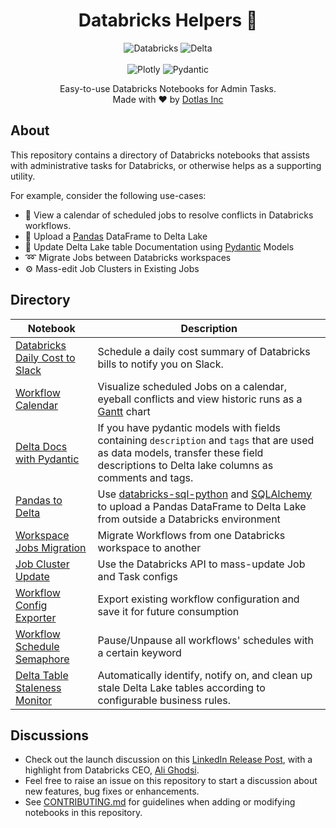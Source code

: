 <h1 align="center">Databricks Helpers 🧱</h1>

<p align="center">
    <img alt="Databricks" src="https://img.shields.io/badge/Databricks-FF3621.svg?style=for-the-badge&logo=Databricks&logoColor=white" />
    <img alt="Delta" src="https://img.shields.io/badge/Delta-003366.svg?style=for-the-badge&logo=Delta&logoColor=white" />
    <br><br>
    <img alt="Plotly" src="https://img.shields.io/badge/Plotly-3F4F75.svg?style=for-the-badge&logo=Plotly&logoColor=white" />
    <img alt="Pydantic" src="https://img.shields.io/badge/Pydantic-E92063.svg?style=for-the-badge&logo=Pydantic&logoColor=white" />
</p>

<p align="center">
    Easy-to-use Databricks Notebooks for Admin Tasks.
    <br>Made with ❤️ by <a href="https://www.dotlas.com">Dotlas Inc</a>
</p>

## About

This repository contains a directory of Databricks notebooks that assists with administrative tasks for Databricks, or otherwise helps as a supporting utility.

For example, consider the following use-cases:

* 📆 View a calendar of scheduled jobs to resolve conflicts in Databricks workflows.
* 🐼 Upload a [Pandas](https://pypi.org/project/pandas) DataFrame to Delta Lake
* 📑 Update Delta Lake table Documentation using [Pydantic](https://docs.pydantic.dev/latest/) Models
* ➿ Migrate Jobs between Databricks workspaces
* ⚙️ Mass-edit Job Clusters in Existing Jobs

## Directory

| Notebook | Description |
| --- | --- |
| [Databricks Daily Cost to Slack](./notebooks/databricks_daily_cost_slack) | Schedule a daily cost summary of Databricks bills to notify you on Slack. |
| [Workflow Calendar](./notebooks/workflow_calendar/README.md) | Visualize scheduled Jobs on a calendar, eyeball conflicts and view historic runs as a [Gantt](https://en.wikipedia.org/wiki/Gantt_chart) chart |
| [Delta Docs with Pydantic](./notebooks/delta_docs_pydantic/README.md) | If you have pydantic models with fields containing `description` and `tags` that are used as data models, transfer these field descriptions to Delta lake columns as comments and tags. |
| [Pandas to Delta](./notebooks/pandas_delta/README.md) | Use [databricks-sql-python](https://github.com/databricks/databricks-sql-python/) and [SQLAlchemy](https://pypi.org/project/sqlalchemy/) to upload a Pandas DataFrame to Delta Lake from outside a Databricks environment |
| [Workspace Jobs Migration](./notebooks/migrate_workspace/README.md) | Migrate Workflows from one Databricks workspace to another |
| [Job Cluster Update](./notebooks/update_job_cluster/README.md) | Use the Databricks API to mass-update Job and Task configs |
| [Workflow Config Exporter](./notebooks/workflow_config_exporter/README.md) | Export existing workflow configuration and save it for future consumption |
| [Workflow Schedule Semaphore](./notebooks/databricks_workflow_semaphore/README.md) | Pause/Unpause all workflows' schedules with a certain keyword |
| [Delta Table Staleness Monitor](./notebooks/delta_table_staleness_monitor/README.md) | Automatically identify, notify on, and clean up stale Delta Lake tables according to configurable business rules. |

## Discussions

* Check out the launch discussion on this [LinkedIn Release Post](https://www.linkedin.com/feed/update/urn:li:activity:7119179773444030465), with a highlight from Databricks CEO, [Ali Ghodsi](https://www.linkedin.com/in/alighodsi).
* Feel free to raise an issue on this repository to start a discussion about new features, bug fixes or enhancements.
* See [CONTRIBUTING.md](./CONTRIBUTING.md) for guidelines when adding or modifying notebooks in this repository.
